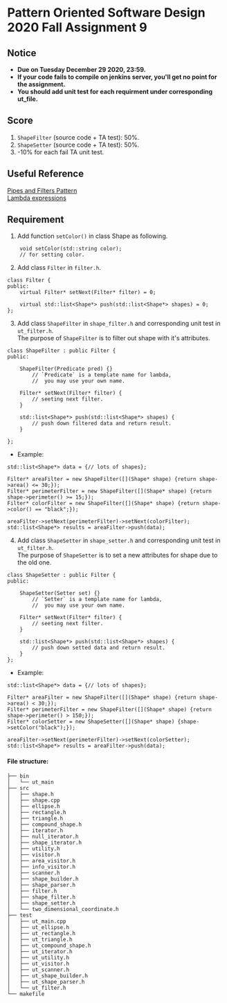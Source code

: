 # **Pattern Oriented Software Design 2020 Fall Assignment 9**  

## **Notice**  
* **Due on Tuesday December 29 2020, 23:59.**  
* **If your code fails to compile on jenkins server, you'll get no point for the assignment.**  
* **You should add unit test for each requirment under corresponding ut_file.**  

## **Score**  
1. `ShapeFilter` (source code + TA test): 50%.  
2. `ShapeSetter` (source code + TA test): 50%.  
3. -10% for each fail TA unit test.  

## **Useful Reference**  
[Pipes and Filters Pattern](https://homepages.fhv.at/thjo/lecturenotes/sysarch/pipes-and-filters.html)  
[Lambda expressions](https://en.cppreference.com/w/cpp/language/lambda)  

## **Requirement**  
1. Add function `setColor()` in class Shape as following.  
```
    void setColor(std::string color);
    // for setting color.
```

2. Add class `Filter` in `filter.h`.  
```
class Filter {
public:
    virtual Filter* setNext(Filter* filter) = 0;

    virtual std::list<Shape*> push(std::list<Shape*> shapes) = 0;
};
```

3. Add class `ShapeFilter` in `shape_filter.h` and corresponding unit test in `ut_filter.h`.  
   The purpose of `ShapeFilter` is to filter out shape with it's attributes.  
```
class ShapeFilter : public Filter {
public:

    ShapeFilter(Predicate pred) {}
        // `Predicate` is a template name for lambda,
        //  you may use your own name.

    Filter* setNext(Filter* filter) {
        // seeting next filter.
    }

    std::list<Shape*> push(std::list<Shape*> shapes) {
        // push down filtered data and return result.
    }

};
```
* Example:
```
std::list<Shape*> data = {// lots of shapes};

Filter* areaFilter = new ShapeFilter([](Shape* shape) {return shape->area() <= 30;});
Filter* perimeterFilter = new ShapeFilter([](Shape* shape) {return shape->perimeter() >= 15;});
Filter* colorFilter = new ShapeFilter([](Shape* shape) {return shape->color() == "black";});

areaFilter->setNext(perimeterFilter)->setNext(colorFilter);
std::list<Shape*> results = areaFilter->push(data);
```

4. Add class `ShapeSetter` in `shape_setter.h` and corresponding unit test in `ut_filter.h`.  
   The purpose of `ShapeSetter` is to set a new attributes for shape due to the old one.  

```
class ShapeSetter : public Filter {
public:

    ShapeSetter(Setter set) {}
        // `Setter` is a template name for lambda,
        //  you may use your own name.

    Filter* setNext(Filter* filter) {
        // seeting next filter.
    }

    std::list<Shape*> push(std::list<Shape*> shapes) {
        // push down setted data and return result.
    }
};
```
* Example:
```
std::list<Shape*> data = {// lots of shapes};

Filter* areaFilter = new ShapeFilter([](Shape* shape) {return shape->area() < 30;});
Filter* perimeterFilter = new ShapeFilter([](Shape* shape) {return shape->perimeter() > 150;});
Filter* colorSetter = new ShapeSetter([](Shape* shape) {shape->setColor("black");});

areaFilter->setNext(perimeterFilter)->setNext(colorSetter);
std::list<Shape*> results = areaFilter->push(data);
```

#### File structure:  
```
├── bin
│   └── ut_main
├── src
│   ├── shape.h
│   ├── shape.cpp
│   ├── ellipse.h
│   ├── rectangle.h
│   ├── triangle.h
│   ├── compound_shape.h
│   ├── iterator.h
│   ├── null_iterator.h
│   ├── shape_iterator.h
│   ├── utility.h
│   ├── visitor.h
│   ├── area_visitor.h
│   ├── info_visitor.h
│   ├── scanner.h
│   ├── shape_builder.h
│   ├── shape_parser.h
│   ├── filter.h
│   ├── shape_filter.h
│   ├── shape_setter.h
│   └── two_dimensional_coordinate.h
├── test
│   ├── ut_main.cpp
│   ├── ut_ellipse.h
│   ├── ut_rectangle.h
│   ├── ut_triangle.h
│   ├── ut_compound_shape.h
│   ├── ut_iterator.h
│   ├── ut_utility.h
│   ├── ut_visitor.h
│   ├── ut_scanner.h
│   ├── ut_shape_builder.h
│   ├── ut_shape_parser.h
│   └── ut_filter.h
└── makefile

```